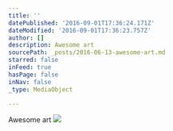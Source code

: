 ```yaml
---
title: ''
datePublished: '2016-09-01T17:36:24.171Z'
dateModified: '2016-09-01T17:36:23.757Z'
author: []
description: Awesome art
sourcePath: _posts/2016-06-13-awesome-art.md
starred: false
inFeed: true
hasPage: false
inNav: false
_type: MediaObject

---
```

Awesome art
![](https://the-grid-user-content.s3-us-west-2.amazonaws.com/6457cafe-27c0-4b56-ade7-5216afcb993a.jpg)